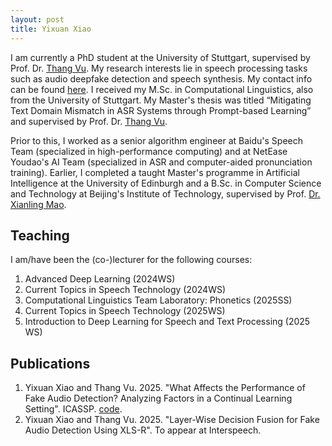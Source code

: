 ```yaml
---
layout: post
title: Yixuan Xiao 
---
```


 I am currently a PhD student at the University of Stuttgart, supervised by Prof. Dr. [Thang Vu](https://www.ims.uni-stuttgart.de/institut/team/Vu-00002/). My research interests lie in speech processing tasks such as audio deepfake detection and speech synthesis. My contact info can be found [here](https://www.ims.uni-stuttgart.de/institut/team/Xiao-00007/).
I received my M.Sc. in Computational Linguistics, also from the University of Stuttgart. My Master's thesis was titled “Mitigating Text Domain Mismatch in ASR Systems through Prompt-based Learning” and supervised by Prof. Dr. [Thang Vu](https://www.ims.uni-stuttgart.de/institut/team/Vu-00002/). 

Prior to this, I worked as a senior algorithm engineer at Baidu's Speech Team (specialized in high-performance computing) and at NetEase Youdao's AI Team (specialized in ASR and computer-aided pronunciation training). Earlier, I completed a taught Master's programme in Artificial Intelligence at the University of Edinburgh and a B.Sc. in Computer Science and Technology at Beijing's Institute of Technology, supervised by Prof. [Dr. Xianling Mao](https://cs.bit.edu.cn/szdw/jsml/bssds/6e14806577d145b886e02f7eb14157ba.htm). 


## Teaching

I am/have been the (co-)lecturer for the following courses:

1. Advanced Deep Learning (2024WS)
2. Current Topics in Speech Technology (2024WS)
3. Computational Linguistics Team Laboratory: Phonetics (2025SS)
4. Current Topics in Speech Technology (2025WS)
5. Introduction to Deep Learning for Speech and Text Processing (2025 WS)

## Publications

1. Yixuan Xiao and Thang Vu. 2025. "What Affects the Performance of Fake Audio Detection? Analyzing Factors in a Continual Learning Setting". ICASSP. [code](https://github.com/XIAOYixuan/tomatoDD/tree/icassp25-cl-factors).
2. Yixuan Xiao and Thang Vu. 2025. "Layer-Wise Decision Fusion for Fake Audio Detection Using XLS-R". To appear at Interspeech.
